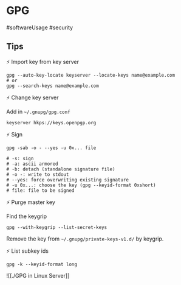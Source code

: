 # GPG

#softwareUsage #security

## Tips

⚡ Import key from key server

```
gpg --auto-key-locate keyserver --locate-keys name@example.com
# or
gpg --search-keys name@example.com
```

⚡ Change key server

Add in `~/.gnupg/gpg.conf`

```
keyserver hkps://keys.openpgp.org
```

⚡ Sign

```
gpg -sab -o - --yes -u 0x... file

# -s: sign
# -a: ascii armored
# -b: detach (standalone signature file)
# -o -: write to stdout
# --yes: force overwriting existing signature
# -u 0x...: choose the key (gpg --keyid-format 0xshort)
# file: file to be signed
```

⚡ Purge master key

Find the keygrip

```
gpg --with-keygrip --list-secret-keys
```

Remove the key from `~/.gnupg/private-keys-v1.d/` by keygrip.

⚡ List subkey ids

```
gpg -k --keyid-format long
```

![[./GPG in Linux Server]]
